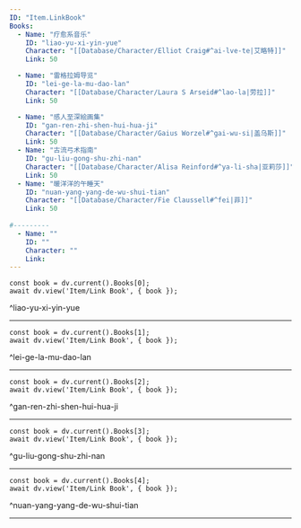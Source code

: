 ```yaml
---
ID: "Item.LinkBook"
Books:
  - Name: "疗愈系音乐"
    ID: "liao-yu-xi-yin-yue"
    Character: "[[Database/Character/Elliot Craig#^ai-lve-te|艾略特]]"
    Link: 50

  - Name: "雷格拉姆导览"
    ID: "lei-ge-la-mu-dao-lan"
    Character: "[[Database/Character/Laura S Arseid#^lao-la|劳拉]]"
    Link: 50

  - Name: "感人至深絵画集"
    ID: "gan-ren-zhi-shen-hui-hua-ji"
    Character: "[[Database/Character/Gaius Worzel#^gai-wu-si|盖乌斯]]"
    Link: 50
  - Name: "古流弓术指南"
    ID: "gu-liu-gong-shu-zhi-nan"
    Character: "[[Database/Character/Alisa Reinford#^ya-li-sha|亚莉莎]]"
    Link: 50
  - Name: "暖洋洋的午睡天"
    ID: "nuan-yang-yang-de-wu-shui-tian"
    Character: "[[Database/Character/Fie Claussell#^fei|菲]]"
    Link: 50
    
#---------
  - Name: ""
    ID: ""
    Character: ""
    Link: 
---
```

```dataviewjs
const book = dv.current().Books[0];
await dv.view('Item/Link Book', { book });
```
^liao-yu-xi-yin-yue

---

```dataviewjs
const book = dv.current().Books[1];
await dv.view('Item/Link Book', { book });
```
^lei-ge-la-mu-dao-lan

---

```dataviewjs
const book = dv.current().Books[2];
await dv.view('Item/Link Book', { book });
```
^gan-ren-zhi-shen-hui-hua-ji

---

```dataviewjs
const book = dv.current().Books[3];
await dv.view('Item/Link Book', { book });
```
^gu-liu-gong-shu-zhi-nan

---

```dataviewjs
const book = dv.current().Books[4];
await dv.view('Item/Link Book', { book });
```
^nuan-yang-yang-de-wu-shui-tian

---



